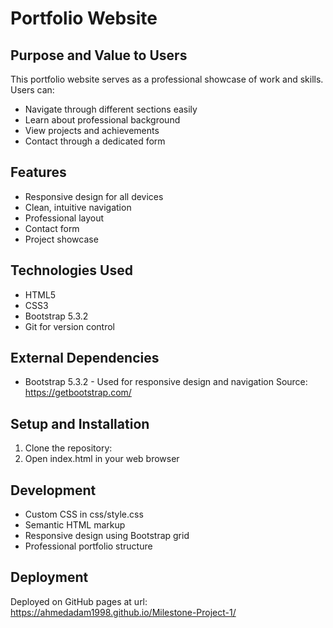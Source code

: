 # Portfolio Website

## Purpose and Value to Users
This portfolio website serves as a professional showcase of work and skills. Users can:
- Navigate through different sections easily
- Learn about professional background
- View projects and achievements
- Contact through a dedicated form

## Features
- Responsive design for all devices
- Clean, intuitive navigation
- Professional layout
- Contact form
- Project showcase

## Technologies Used
- HTML5
- CSS3
- Bootstrap 5.3.2
- Git for version control

## External Dependencies
- Bootstrap 5.3.2 - Used for responsive design and navigation
  Source: https://getbootstrap.com/

## Setup and Installation
1. Clone the repository:
2. Open index.html in your web browser

## Development
- Custom CSS in css/style.css
- Semantic HTML markup
- Responsive design using Bootstrap grid
- Professional portfolio structure

## Deployment
Deployed on GitHub pages at url: https://ahmedadam1998.github.io/Milestone-Project-1/ 
